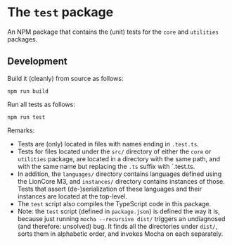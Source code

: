# The `test` package

An NPM package that contains the (unit) tests for the `core` and `utilities` packages.


## Development

Build it (cleanly) from source as follows:

```shell
npm run build
```

Run all tests as follows:

```shell
npm run test
```

Remarks:

* Tests are (only) located in files with names ending in `.test.ts`.
* Tests for files located under the `src/` directory of either the `core` or `utilities` package, are located in a directory with the same path, and with the same name but replacing the `.ts` suffix with `.test.ts.
* In addition, the `languages/` directory contains languages defined using the LionCore M3, and `instances/` directory contains instances of those.
    Tests that assert (de-)serialization of these languages and their instances are located at the top-level.
* The `test` script also compiles the TypeScript code in this package.
* Note: the `test` script (defined in `package.json`) is defined the way it is, because just running `mocha --recursive dist/` triggers an undiagnosed (and therefore: unsolved) bug.
    It finds all the directories under `dist/`, sorts them in alphabetic order, and invokes Mocha on each separately.

